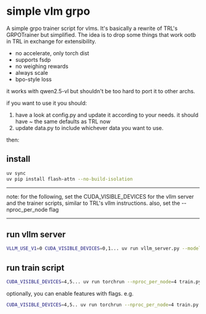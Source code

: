 # simple vlm grpo

A simple grpo trainer script for vlms. It's basically a rewrite of TRL's GRPOTrainer but simplified. The idea is to drop some things that work ootb in TRL in exchange for extensibility.

- no accelerate, only torch dist
- supports fsdp
- no weighing rewards
- always scale
- bpo-style loss

it works with qwen2.5-vl but shouldn't be too hard to port it to other archs.

if you want to use it you should:

1. have a look at config.py and update it according to your needs. it should have ~ the same defaults as TRL now
2. update data.py to include whichever data you want to use.

then:

## install

```bash
uv sync
uv pip install flash-attn --no-build-isolation
```

---

note: for the following, set the CUDA_VISIBLE_DEVICES for the vllm server and the trainer scripts, similar to TRL's vllm instructions. also, set the --nproc_per_node flag

---

## run vllm server


```bash
VLLM_USE_V1=0 CUDA_VISIBLE_DEVICES=0,1... uv run vllm_server.py --model "Qwen/Qwen2.5-VL-7B-Instruct"
```

## run train script

```bash
CUDA_VISIBLE_DEVICES=4,5... uv run torchrun --nproc_per_node=4 train.py
```

optionally, you can enable features with flags. e.g.

```bash
CUDA_VISIBLE_DEVICES=4,5.. uv run torchrun --nproc_per_node=4 train.py --use_fsdp
```
